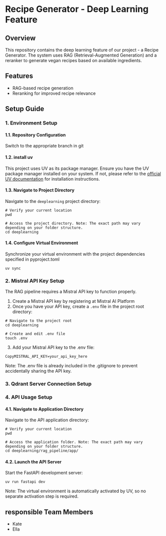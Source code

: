 # Recipe Generator - Deep Learning Feature

## Overview
This repository contains the deep learning feature of our project - a Recipe Generator. The system uses RAG (Retrieval-Augmented Generation) and a reranker to generate vegan recipes based on available ingredients.

## Features
- RAG-based recipe generation
- Reranking for improved recipe relevance

## Setup Guide

### 1. Environment Setup

#### 1.1. Repository Configuration
Switch to the appropriate branch in git

#### 1.2. install uv
This project uses UV as its package manager. Ensure you have the UV package manager installed on your system. If not, please refer to the [official UV documentation](https://docs.astral.sh/uv/getting-started/) for installation instructions.


#### 1.3. Navigate to Project Directory
Navigate to the `deeplearning` project directory:

```
# Verify your current location
pwd

# Access the project directory. Note: The exact path may vary depending on your folder structure.
cd deeplearning
```


#### 1.4. Configure Virtual Environment
Synchronize your virtual environment with the project dependencies specified in pyproject.toml
``` 
uv sync
``` 

### 2. Mistral API Key Setup
The RAG pipeline requires a Mistral API key to function properly.

1. Create a Mistral API key by registering at Mistral AI Platform
2. Once you have your API key, create a `.env` file in the project root directory:
```
# Navigate to the project root
cd deeplearning

# Create and edit .env file
touch .env
```

3. Add your Mistral API key to the .env file:
``` 
CopyMISTRAL_API_KEY=your_api_key_here
```
Note: The .env file is already included in the .gitignore to prevent accidentally sharing the API key.


### 3. Qdrant Server Connection Setup

### 4. API Usage Setup

#### 4.1. Navigate to Application Directory
Navigate to the API application directory:

```
# Verify your current location
pwd

# Access the application folder. Note: The exact path may vary depending on your folder structure.
cd deeplearning/rag_pipeline/app/
```

#### 4.2. Launch the API Server
Start the FastAPI development server:
``` 
uv run fastapi dev
```
Note: The virtual environment is automatically activated by UV, so no separate activation step is required.


## responsible Team Members
- Kate
- Ella

